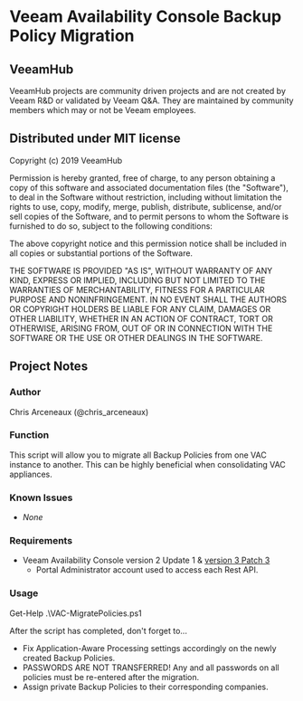 # Veeam Availability Console Backup Policy Migration

## VeeamHub

VeeamHub projects are community driven projects and are not created by Veeam R&D or validated by Veeam Q&A. They are maintained by community members which may or not be Veeam employees.

## Distributed under MIT license

Copyright (c) 2019 VeeamHub

Permission is hereby granted, free of charge, to any person obtaining a copy of this software and associated documentation files (the "Software"), to deal in the Software without restriction, including without limitation the rights to use, copy, modify, merge, publish, distribute, sublicense, and/or sell copies of the Software, and to permit persons to whom the Software is furnished to do so, subject to the following conditions:

The above copyright notice and this permission notice shall be included in all copies or substantial portions of the Software.

THE SOFTWARE IS PROVIDED "AS IS", WITHOUT WARRANTY OF ANY KIND, EXPRESS OR IMPLIED, INCLUDING BUT NOT LIMITED TO THE WARRANTIES OF MERCHANTABILITY, FITNESS FOR A PARTICULAR PURPOSE AND NONINFRINGEMENT. IN NO EVENT SHALL THE AUTHORS OR COPYRIGHT HOLDERS BE LIABLE FOR ANY CLAIM, DAMAGES OR OTHER LIABILITY, WHETHER IN AN ACTION OF CONTRACT, TORT OR OTHERWISE, ARISING FROM, OUT OF OR IN CONNECTION WITH THE SOFTWARE OR THE USE OR OTHER DEALINGS IN THE SOFTWARE.

## Project Notes

### Author

Chris Arceneaux (@chris_arceneaux)

### Function

This script will allow you to migrate all Backup Policies from one VAC instance to another. This can be highly beneficial when consolidating VAC appliances.

### Known Issues

* _None_

### Requirements

* Veeam Availability Console version 2 Update 1 & [version 3 Patch 3](https://www.veeam.com/kb3003)
  * Portal Administrator account used to access each Rest API.

### Usage

Get-Help .\VAC-MigratePolicies.ps1

After the script has completed, don't forget to...

* Fix Application-Aware Processing settings accordingly on the newly created Backup Policies.
* PASSWORDS ARE NOT TRANSFERRED! Any and all passwords on all policies must be re-entered after the migration.
* Assign private Backup Policies to their corresponding companies.
